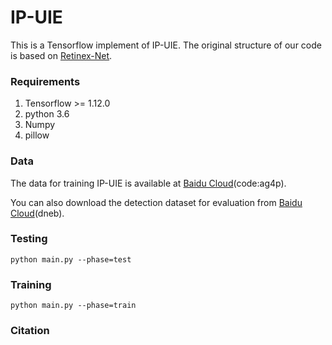 # IP-UIE
This is a Tensorflow implement of IP-UIE.
The original structure of our code is based on [Retinex-Net](https://github.com/weichen582/RetinexNet).

### Requirements ###
1. Tensorflow >= 1.12.0
2. python 3.6
3. Numpy
4. pillow

### Data ###
The data for training IP-UIE is available at [Baidu Cloud](https://pan.baidu.com/s/1Gl10C_u1yCZLB-I6JA8I8A)(code:ag4p).

You can also download the detection dataset for evaluation from [Baidu Cloud](https://pan.baidu.com/s/18cm_MO2CezWQLmcZEf_ZnA)(dneb).

### Testing ###
```shell
python main.py --phase=test
```

### Training ###
```shell
python main.py --phase=train
```

### Citation ###
